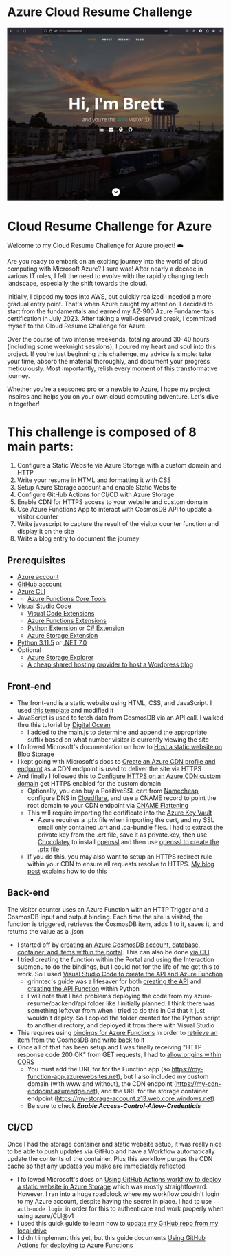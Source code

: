 # Azure Cloud Resume Challenge

![screenshot of techbrett.net](/frontend/images/site3.png)

# Cloud Resume Challenge for Azure

Welcome to my Cloud Resume Challenge for Azure project! ☁️

Are you ready to embark on an exciting journey into the world of cloud computing with Microsoft Azure? I sure was! After nearly a decade in various IT roles, I felt the need to evolve with the rapidly changing tech landscape, especially the shift towards the cloud.

Initially, I dipped my toes into AWS, but quickly realized I needed a more gradual entry point. That's when Azure caught my attention. I decided to start from the fundamentals and earned my AZ-900 Azure Fundamentals certification in July 2023. After taking a well-deserved break, I committed myself to the Cloud Resume Challenge for Azure.

Over the course of two intense weekends, totaling around 30-40 hours (including some weeknight sessions), I poured my heart and soul into this project. If you're just beginning this challenge, my advice is simple: take your time, absorb the material thoroughly, and document your progress meticulously. Most importantly, relish every moment of this transformative journey.

Whether you're a seasoned pro or a newbie to Azure, I hope my project inspires and helps you on your own cloud computing adventure. Let's dive in together!

# This challenge is composed of 8 main parts:

1. Configure a Static Website via Azure Storage with a custom domain and HTTP
2. Write your resume in HTML and formatting it with CSS
3. Setup Azure Storage account and enable Static Website
4. Configure GitHub Actions for CI/CD with Azure Storage
5. Enable CDN for HTTPS access to your website and custom domain
6. Use Azure Functions App to interact with CosmosDB API to update a visitor counter
7. Write javascript to capture the result of the visitor counter function and display it on the site
8. Write a blog entry to document the journey


## Prerequisites
- [Azure account](https://azure.microsoft.com/en-us/free)
- [GitHub account](https://github.com/join)
- [Azure CLI](https://docs.microsoft.com/en-us/cli/azure/install-azure-cli)
- - [Azure Functions Core Tools](https://learn.microsoft.com/en-us/azure/azure-functions/functions-run-local)
- [Visual Studio Code](https://code.visualstudio.com)
  - [Visual Code Extensions](https://code.visualstudio.com/docs/introvideos/extend)
  - [Azure Functions Extensions](https://marketplace.visualstudio.com/items?itemName=ms-azuretools.vscode-azurefunctions)
  - [Python Extension](https://marketplace.visualstudio.com/items?itemName=ms-python.python) or [C# Extension](https://marketplace.visualstudio.com/items?itemName=ms-dotnettools.csharp)
  - [Azure Storage Extension](https://marketplace.visualstudio.com/items?itemName=ms-azuretools.vscode-azurestorage)
- [Python 3.11.5](https://www.python.org/downloads/) or [.NET 7.0](https://dotnet.microsoft.com/en-us/download/dotnet/7.0)
- Optional
  - [Azure Storage Explorer](https://www.namecheap.com/hosting/shared/)
  - [A cheap shared hosting provider to host a Wordpress blog](https://www.namecheap.com/hosting/shared/)

## Front-end
- The front-end is a static website using HTML, CSS, and JavaScript. I used [this template](https://styleshout.com/free-templates/ceevee/) and modified it
- JavaScript is used to fetch data from CosmosDB via an API call. I walked thru this tutorial by [Digital Ocean](https://www.digitalocean.com/community/tutorials/how-to-use-the-javascript-fetch-api-to-get-data)
  - I added to the main.js to determine and append the appropriate suffix based on what number visitor is currently viewing the site
- I followed Microsoft's documentation on how to [Host a static website on Blob Storage](https://learn.microsoft.com/en-us/azure/storage/blobs/storage-blob-static-website-host)
- I kept going with Microsoft's docs to [Create an Azure CDN profile and endpoint](https://learn.microsoft.com/en-us/azure/cdn/cdn-create-new-endpoint) as a CDN endpoint is used to deliver the site via HTTPS
- And finally I followed this to [Configure HTTPS on an Azure CDN custom domain](https://learn.microsoft.com/en-us/azure/cdn/cdn-custom-ssl) get HTTPS enabled for the custom domain
  - Optionally, you can buy a PositiveSSL cert from [Namecheap](https://www.namecheap.com/security/ssl-certificates/), configure DNS in [Cloudflare](https://www.cloudflare.com/), and use a CNAME record to point the root domain to your CDN endpoint via [CNAME Flattening](https://developers.cloudflare.com/dns/cname-flattening/)
  - This will require importing the certificate into the [Azure Key Vault](https://learn.microsoft.com/en-us/azure/key-vault/certificates/tutorial-import-certificate?tabs=azure-portal)
    - Azure requires a .pfx file when importing the cert, and my SSL email only contained .crt and .ca-bundle files. I had to extract the private key from the .crt file, save it as private.key, then use [Chocolatey](https://chocolatey.org/install) to install [openssl](https://community.chocolatey.org/packages/openssl) and then use [openssl to create the .pfx file](https://stackoverflow.com/questions/6307886/how-to-create-pfx-file-from-certificate-and-private-key)
  - If you do this, you may also want to setup an HTTPS redirect rule within your CDN to ensure all requests resolve to HTTPS. [My blog post](https://blog.techbrett.net/?p=240) explains how to do this

## Back-end
The visitor counter uses an Azure Function with an HTTP Trigger and a CosmosDB input and output binding. Each time the site is visited, the function is triggered, retrieves the CosmosDB item, adds 1 to it, saves it, and returns the value as a .json
- I started off by [creating an Azure CosmosDB account, database, container, and items within the portal](https://learn.microsoft.com/en-us/azure/cosmos-db/nosql/quickstart-portal). This can also be done [via CLI](https://learn.microsoft.com/en-us/azure/cosmos-db/scripts/cli/nosql/serverless)
- I tried creating the function within the Portal and using the Interaction submenu to do the bindings, but I could not for the life of me get this to work. So I used [Visual Studio Code to create the API and Azure Function](https://learn.microsoft.com/en-us/azure/azure-functions/functions-develop-vs-code?tabs=node-v3%2Cpython-v2%2Cin-process&pivots=programming-language-python)
  - grinntec's guide was a lifesaver for both [creating the API](https://www.grinntec.net/docs/cloudresumechallenge/chunk2-backend/09-create-api-resource/09-create-api-resource-azure/) and [creating the API Function](https://www.grinntec.net/docs/cloudresumechallenge/chunk2-backend/10-create-api-function/10-create-api-function-azure/) within Python
  - I will note that I had problems deploying the code from my azure-resume/backend/api folder like I initially planned. I think there was something leftover from when I tried to do this in C# that it just wouldn't deploy. So I copied the folder created for the Python script to another directory, and deployed it from there with Visual Studio
- This requires using [bindings for Azure Functions](https://learn.microsoft.com/en-us/azure/azure-functions/functions-bindings-cosmosdb-v2?tabs=in-process%2Cextensionv4&pivots=programming-language-python) in order to [retrieve an item](https://learn.microsoft.com/en-us/azure/azure-functions/functions-bindings-cosmosdb-v2-input?tabs=python-v2%2Cin-process%2Cnodejs-v4%2Cextensionv4&pivots=programming-language-python) from the CosmosDB and [write back to it](https://learn.microsoft.com/en-us/azure/azure-functions/functions-bindings-cosmosdb-v2-output?tabs=python-v2%2Cin-process%2Cnodejs-v4%2Cextensionv4&pivots=programming-language-python)
- Once all of that has been setup and I was finally receiving "HTTP response code 200 OK" from GET requests, I had to [allow origins within CORS](https://learn.microsoft.com/en-us/azure/azure-functions/functions-how-to-use-azure-function-app-settings?tabs=portal#cors)
  - You must add the URL for for the Function app (so https://my-function-app.azurewebsites.net), but I also included my custom domain (with www and without), the CDN endpoint (https://my-cdn-endpoint.azureedge.net), and the URL for the storage container endpoint (https://my-storage-account.z13.web.core.windows.net)
  - Be sure to check **_Enable Access-Control-Allow-Credentials_**

## CI/CD
Once I had the storage container and static website setup, it was really nice to be able to push updates via GitHub and have a Workflow automatically update the contents of the container. Plus this workflow purges the CDN cache so that any updates you make are immediately reflected.
- I followed Microsoft's docs on [Using GitHub Actions workflow to deploy a static website in Azure Storage](https://learn.microsoft.com/en-us/azure/storage/blobs/storage-blobs-static-site-github-actions?tabs=userlevel) which was mostly straightfoward. However, I ran into a huge roadblock where my workflow couldn't login to my Azure account, despite having the secret in place. I had to use `--auth-mode login` in order for this to authenticate and work properly when using azure/CLI@v1
- I used this quick guide to learn how to [update my GitHub repo from my local drive](https://medium.com/@avivamazurek/how-to-update-a-github-repository-from-your-local-drive-e765eb48a691)
- I didn't implement this yet, but this guide documents [Using GitHub Actions for deploying to Azure Functions](https://github.com/marketplace/actions/azure-functions-action)
